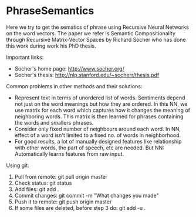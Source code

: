 # PhraseSemantics
Here we try to get the sematics of phrase using Recursive Neural Networks on the word vectors.
The paper we refer is Semantic Compositionality through Recursive Matrix-Vector Spaces by Richard Socher who has done this work during work his PhD thesis.

Important links:
* Socher's home page: http://www.socher.org/  
* Socher's thesis: http://nlp.stanford.edu/~socherr/thesis.pdf

Common problems in other methods and their solutions:
* Represent text in terms of unordered list of words. Sentiments depend not just on the word meanings but how they are ordered.
In this NN, we use matrix for each word which captures how it changes the meaning of neighboring words. This matrix is then learned for phrases containing the words and smallers phrases. 
* Consider only fixed number of neighbours around each word.
In NN, effect of a word isn't limited to a fixed no. of words in neighborhood.
* For good results, a lot of manually designed features like relationship with other words, the part of speech, etc are needed.
But NN: Automatically learns features from raw input.

Using git:
1. Pull from remote: git pull origin master
2. Check status: git status
3. Add files: git add .
4. Commit changes: git commit -m "What changes you made"
5. Push it to remote: git push origin master
6. If some files are deleted, before step 3 do: git add -u .
